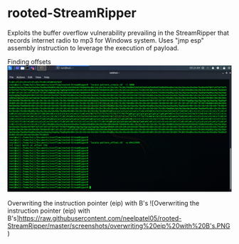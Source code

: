 # rooted-StreamRipper
Exploits the buffer overflow vulnerability prevailing in the StreamRipper that records internet radio to mp3 for Windows system. Uses "jmp esp" assembly instruction to leverage the execution of payload.

Finding offsets
![offsets](https://raw.githubusercontent.com/neelpatel05/rooted-StreamRipper/master/screenshots/offsets.png)

Overwriting the instruction pointer (eip) with B's
![Overwriting the instruction pointer (eip) with B's]https://raw.githubusercontent.com/neelpatel05/rooted-StreamRipper/master/screenshots/overwriting%20eip%20with%20B's.PNG)
